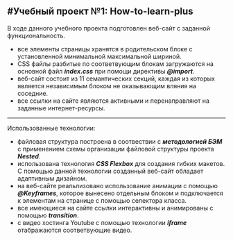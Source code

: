 ## #Учебный проект №1: How-to-learn-plus

В ходе данного учебного проекта подготовлен веб-сайт с заданной функциональность.

- все элементы страницы хранятся в родительском блоке с установленной минимальной максимальной шириной.
- CSS файлы разбитые по соответвующим блокам загружаются на основной файл **_index.css_** при помощи директивы **_@import_**.
- веб-сайт состоит из 11 семантических секций, каждая из которых является независимым блоком не оказывающим вляния на соседние.
- все ссылки на сайте являются активными и перенаправляют на заданные интернет-ресурсы.

---

Использованные технологии:

- файловая структура построена в соотвествии с **_методологией БЭМ_** с применением схемы организации файловой структуры проекта **_Nested_**.
- использована технология **_CSS Flexboх_** для создания гибких макетов. С помощью данной технологии созданный веб-сайт обладает адаптивным дизайном.
- на веб-сайте реальлизовано использование анимации с помощью **_@Keyframes_**, которое вынесено отдельным блоком и подключается к элементам на странице с помощью селектора класса.
- все имеющиеся на сайте ссылки интерактивны и анимированы с помощью **_transition_**.
- с видео хостинга Youtube c помощью технологии **_iframe_** отабражаются соответвующие видео.
